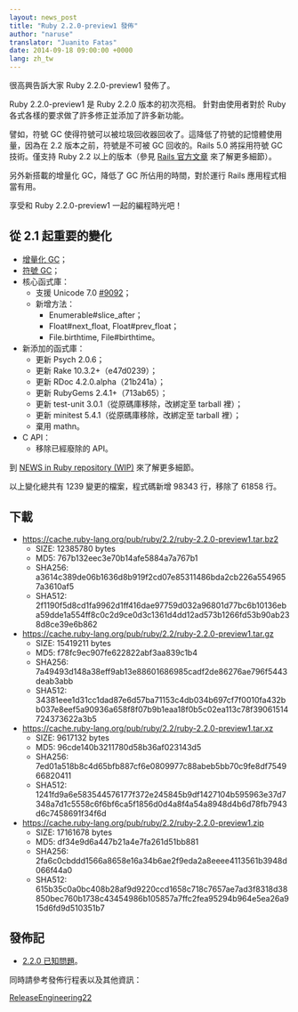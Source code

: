 ```yaml
---
layout: news_post
title: "Ruby 2.2.0-preview1 發佈"
author: "naruse"
translator: "Juanito Fatas"
date: 2014-09-18 09:00:00 +0000
lang: zh_tw
---
```


很高興告訴大家 Ruby 2.2.0-preview1 發佈了。

Ruby 2.2.0-preview1 是 Ruby 2.2.0 版本的初次亮相。
針對由使用者對於 Ruby 各式各樣的要求做了許多修正並添加了許多新功能。

譬如，符號 GC 使得符號可以被垃圾回收器回收了。這降低了符號的記憶體使用量，因為在 2.2 版本之前，符號是不可被 GC 回收的。Rails 5.0 將採用符號 GC 技術。僅支持 Ruby 2.2 以上的版本（參見 [Rails 官方文章](http://weblog.rubyonrails.org/2014/8/20/Rails-4-2-beta1/) 來了解更多細節）。

另外新搭載的增量化 GC，降低了 GC 所佔用的時間，對於運行 Rails 應用程式相當有用。

享受和 Ruby 2.2.0-preview1 一起的編程時光吧！

## 從 2.1 起重要的變化

* [增量化 GC](https://bugs.ruby-lang.org/issues/10137)；
* [符號 GC](https://bugs.ruby-lang.org/issues/9634)；
* 核心函式庫：
  * 支援 Unicode 7.0 [#9092](https://bugs.ruby-lang.org/issues/9092)；
  * 新增方法：
    * Enumerable#slice_after；
    * Float#next_float, Float#prev_float；
    * File.birthtime, File#birthtime。
* 新添加的函式庫：
  * 更新 Psych 2.0.6；
  * 更新 Rake 10.3.2+（e47d0239）；
  * 更新 RDoc 4.2.0.alpha（21b241a）；
  * 更新 RubyGems 2.4.1+（713ab65）；
  * 更新 test-unit 3.0.1（從原碼庫移除，改綁定至 tarball 裡）；
  * 更新 minitest 5.4.1（從原碼庫移除，改綁定至 tarball 裡）；
  * 棄用 mathn。
* C API：
  * 移除已經廢除的 API。

到 [NEWS in Ruby repository (WIP)](https://github.com/ruby/ruby/blob/v2_2_0_preview1/NEWS) 來了解更多細節。

以上變化總共有 1239 變更的檔案，程式碼新增 98343 行，移除了 61858 行。

## 下載

* <https://cache.ruby-lang.org/pub/ruby/2.2/ruby-2.2.0-preview1.tar.bz2>
  * SIZE:   12385780 bytes
  * MD5:    767b132eec3e70b14afe5884a7a767b1
  * SHA256: a3614c389de06b1636d8b919f2cd07e85311486bda2cb226a5549657a3610af5
  * SHA512: 2f1190f5d8cd1fa9962d1ff416dae97759d032a96801d77bc6b10136eba59dde1a554ff8c0c2d9ce0d3c1361d4dd12ad573b1266fd53b90ab238d8ce39e6b862
* <https://cache.ruby-lang.org/pub/ruby/2.2/ruby-2.2.0-preview1.tar.gz>
  * SIZE:   15419211 bytes
  * MD5:    f78fc9ec907fe622822abf3aa839c1b4
  * SHA256: 7a49493d148a38eff9ab13e88601686985cadf2de86276ae796f5443deab3abb
  * SHA512: 34381eee1d31cc1dad87e6d57ba71153c4db034b697cf7f0010fa432bb037e8eef5a90936a658f8f07b9b1eaa18f0b5c02ea113c78f39061514724373622a3b5
* <https://cache.ruby-lang.org/pub/ruby/2.2/ruby-2.2.0-preview1.tar.xz>
  * SIZE:   9617132 bytes
  * MD5:    96cde140b3211780d58b36af023143d5
  * SHA256: 7ed01a518b8c4d65bfb887cf6e0809977c88abeb5bb70c9fe8df754966820411
  * SHA512: 1241fd9a6e583544576177f372e245845b9df1427104b595963e37d7348a7d1c5558c6f6bf6ca5f1856d0d4a8f4a54a8948d4b6d78fb7943d6c7458691f34f6d
* <https://cache.ruby-lang.org/pub/ruby/2.2/ruby-2.2.0-preview1.zip>
  * SIZE:   17161678 bytes
  * MD5:    df34e9d6a447b21a4e7fa261d51bb881
  * SHA256: 2fa6c0cbddd1566a8658e16a34b6ae2f9eda2a8eeee4113561b3948d066f44a0
  * SHA512: 615b35c0a0bc408b28af9d9220ccd1658c718c7657ae7ad3f8318d38850bec760b1738c43454986b105857a7ffc2fea95294b964e5ea26a915d6fd9d510351b7

## 發佈記

* [2.2.0 已知問題](https://bugs.ruby-lang.org/projects/ruby-trunk/issues?query_id=115)。

同時請參考發佈行程表以及其他資訊：

[ReleaseEngineering22](https://bugs.ruby-lang.org/projects/ruby-master/wiki/ReleaseEngineering22)
